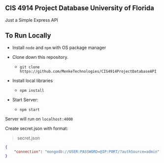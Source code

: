 ## CIS 4914 Project Database University of Florida

Just a Simple Express API

## To Run Locally

- Install `node` and `npm` with OS package manager

- Clone down this repository.
    - `git clone https://github.com/MenkeTechnologies/CIS4914ProjectDatabaseAPI`

- Install local libraries
    - `npm install`

- Start Server:
    - `npm start`

Server will run on `localhost:4000`

Create secret.json with format:

> secret.json

```json
{
    "connection": "mongodb://USER:PASSWORD=@IP:PORT/?authSource=admin"
}
```
